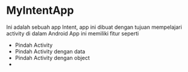 # MyIntentApp
Ini adalah sebuah app Intent, app ini dibuat dengan tujuan mempelajari activity di dalam Android
App ini memiliki fitur seperti
- Pindah Activity
- Pindah Activity dengan data
- Pindah Activity dengan object
- 
